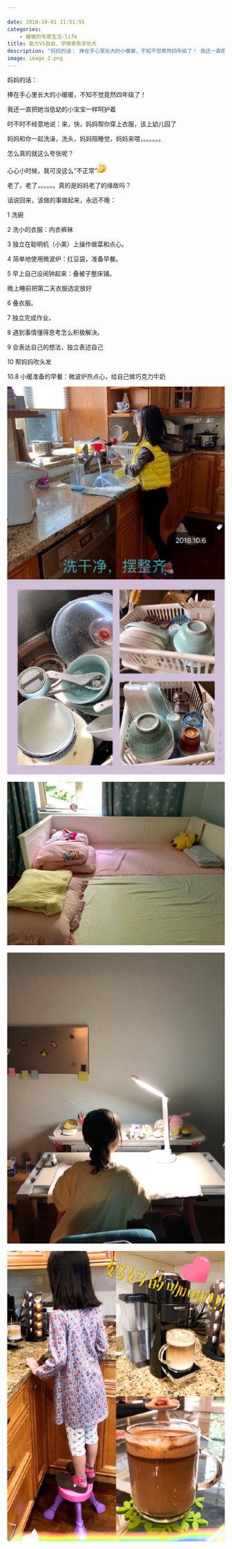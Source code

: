 ```yaml
---

date: 2018-10-01 11:51:55
categories:
    - 暖暖的写意生活-life
title: 能力VS自由，学做家务学长大
description: "妈妈的话： 捧在手心里长大的小暖暖，不知不觉竟然四年级了！ 我还一直把她当低幼的小宝宝一样呵护着 时不时不经意地说：来，快，妈妈帮你穿上衣服，该上幼儿园了 妈妈和你一起洗澡，洗头，妈妈陪睡觉，妈妈来喂..."
image: image_2.png
---
```


妈妈的话：

捧在手心里长大的小暖暖，不知不觉竟然四年级了！

我还一直把她当低幼的小宝宝一样呵护着

时不时不经意地说：来，快，妈妈帮你穿上衣服，该上幼儿园了

妈妈和你一起洗澡，洗头，妈妈陪睡觉，妈妈来喂，。。。。。。

怎么真的就这么夸张呢？

心心小时候，我可没这么“不正常”![](image_0.gif)

老了，老了，。。。。。真的是妈妈老了的缘故吗？

  


  


话说回来，该做的事做起来，永远不晚：

1 洗碗

2 洗小的衣服：内衣裤袜

3 独立在聪明机（小美）上操作做菜和点心。

4 简单地使用微波炉：红豆袋，准备早餐。

5 早上自己设闹钟起来：叠被子整床铺。

晚上睡前把第二天衣服选定放好

6 叠衣服。

7 独立完成作业。

8 遇到事情懂得思考怎么积极解决。

9 会表达自己的想法，独立表述自己

10 帮妈妈吹头发

  


10.8 小暖准备的早餐：微波炉热点心，给自己做巧克力牛奶

  


  


![](image_2.png)

![](image_3.png)

![](image_4.png)

![](image_5.png)